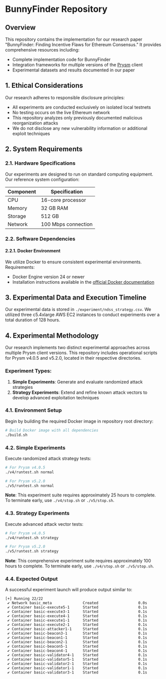 # BunnyFinder Repository

## Overview

This repository contains the implementation for our research paper "BunnyFinder: Finding Incentive Flaws for Ethereum Consensus." It provides comprehensive resources including:

- Complete implementation code for BunnyFinder
- Integration frameworks for multiple versions of the [Prysm](https://github.com/OffchainLabs/prysm) client
- Experimental datasets and results documented in our paper

## 1. Ethical Considerations

Our research adheres to responsible disclosure principles:

- All experiments are conducted exclusively on isolated local testnets
- No testing occurs on the live Ethereum network
- This repository analyzes only previously documented malicious reorganization attacks
- We do not disclose any new vulnerability information or additional exploit techniques

## 2. System Requirements

### 2.1. Hardware Specifications

Our experiments are designed to run on standard computing equipment. Our reference system configuration:

| Component | Specification       |
| --------- | ------------------- |
| CPU       | 16-core processor   |
| Memory    | 32 GB RAM           |
| Storage   | 512 GB              |
| Network   | 100 Mbps connection |

### 2.2. Software Dependencies

#### 2.2.1. Docker Environment

We utilize Docker to ensure consistent experimental environments. Requirements:

- Docker Engine version 24 or newer
- Installation instructions available in the [official Docker documentation](https://docs.docker.com/engine/install/)

## 3. Experimental Data and Execution Timeline

Our experimental data is stored in `./experiment/ndss_strategy.csv`. We utilized three c5.4xlarge AWS EC2 instances to conduct experiments over a total duration of 128 hours.

## 4. Experimental Methodology

Our research implements two distinct experimental approaches across multiple Prysm client versions. This repository includes operational scripts for Prysm v4.0.5 and v5.2.0, located in their respective directories.

### Experiment Types:

1. **Simple Experiments**: Generate and evaluate randomized attack strategies
2. **Strategy Experiments**: Extend and refine known attack vectors to develop advanced exploitation techniques

### 4.1. Environment Setup

Begin by building the required Docker image in repository root directory:

```bash
# Build Docker image with all dependencies
./build.sh
```

### 4.2. Simple Experiments

Execute randomized attack strategy tests:

```bash
# For Prysm v4.0.5
./v4/runtest.sh normal

# For Prysm v5.2.0
./v5/runtest.sh normal
```

**Note**: This experiment suite requires approximately 25 hours to complete. To terminate early, use `./v4/stop.sh` or `./v5/stop.sh`.

### 4.3. Strategy Experiments

Execute advanced attack vector tests:

```bash
# For Prysm v4.0.5
./v4/runtest.sh strategy

# For Prysm v5.2.0
./v5/runtest.sh strategy
```

**Note**: This comprehensive experiment suite requires approximately 100 hours to complete. To terminate early, use `./v4/stop.sh` or `./v5/stop.sh`.

### 4.4. Expected Output

A successful experiment launch will produce output similar to:

```
[+] Running 22/22
 ✔ Network basic_meta              Created                  0.0s
 ✔ Container basic-execute5-1      Started                  0.1s
 ✔ Container basic-execute3-1      Started                  0.1s
 ✔ Container basic-execute4-1      Started                  0.1s
 ✔ Container basic-execute1-1      Started                  0.1s
 ✔ Container basic-execute2-1      Started                  0.1s
 ✔ Container basic-attacker1-1     Started                  0.1s
 ✔ Container basic-beacon3-1       Started                  0.1s
 ✔ Container basic-beacon1-1       Started                  0.1s
 ✔ Container basic-beacon2-1       Started                  0.1s
 ✔ Container basic-beacon5-1       Started                  0.1s
 ✔ Container basic-beacon4-1       Started                  0.1s
 ✔ Container basic-validator4-1    Started                  0.1s
 ✔ Container basic-validator5-1    Started                  0.1s
 ✔ Container basic-validator2-1    Started                  0.1s
 ✔ Container basic-validator1-1    Started                  0.1s
 ✔ Container basic-validator3-1    Started                  0.1s
```
